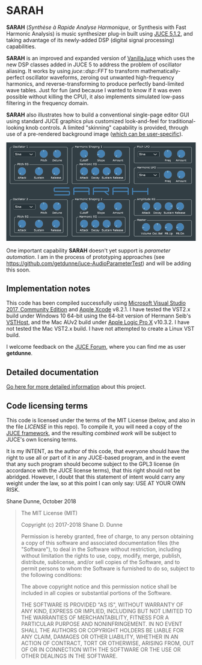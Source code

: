 # SARAH #
**SARAH** (*Synthèse à Rapide Analyse Harmonique*, or Synthesis with Fast Harmonic Analysis) is music synthesizer plug-in built using [JUCE 5.1.2](https://www.juce.com/), and taking advantage of its newly-added DSP (digital signal processing) capabilities.

**SARAH** is an improved and expanded version of [VanillaJuce](https://github.com/getdunne/VanillaJuce) which uses the new DSP classes added in JUCE 5 to address the problem of oscillator aliasing. It works by using *juce::dsp::FFT* to transform mathematically-perfect oscillator waveforms, zeroing out unwanted high-frequency harmonics, and reverse-transforming to produce perfectly band-limited wave tables. Just for fun (and because I wanted to know if it was even possible without killing the CPU), it also implements simulated low-pass filtering in the frequency domain.

**SARAH** also illustrates how to build a conventional single-page editor GUI using standard JUCE graphics plus customized look-and-feel for traditional-looking knob controls. A limited "skinning" capability is provided, through use of a pre-rendered background image ([which can be user-specific](Skinning/README.md)).

![](screenshot.png)

One important capability **SARAH** doesn't yet support is *parameter automation*. I am in the process of prototyping approaches (see https://github.com/getdunne/juce-AudioParameterTest) and will be adding this soon.

## Implementation notes ##
This code has been compiled successfully using [Microsoft Visual Studio 2017, Community Edition](https://www.visualstudio.com/community) and [Apple Xcode](https://developer.apple.com/xcode/) v8.2.1. I have tested the VST2.x build under Windows 10 64-bit using the 64-bit version of Hermann Seib's [VSTHost](http://www.hermannseib.com/english/vsthost.htm), and the Mac AUv2 build under [Apple Logic Pro X](https://www.apple.com/ca/logic-pro/what-is/) v10.3.2. I have not tested the Mac VST2.x build. I have not attempted to create a Linux VST build.

I welcome feedback on the [JUCE Forum](https://forum.juce.com/), where you can find me as user **getdunne**.

## Detailed documentation ##

[Go here for more detailed information](http://getdunne.net/wiki/doku.php?id=sarah) about this project.

## Code licensing terms
This code is licensed under the terms of the MIT License (below, and also in the file *LICENSE* in this repo). To compile it, you will need a copy of the [JUCE framework](https://juce.com), and the resulting *combined work* will be subject to JUCE's own licensing terms.

It is my INTENT, as the author of this code, that everyone should have the right to use all or part of it in any JUCE-based program, and in the event that any such program should become subject to the GPL3 license (in accordance with the JUCE license terms), that this right should not be abridged. However, I doubt that this statement of intent would carry any weight under the law, so at this point I can only say: USE AT YOUR OWN RISK.

Shane Dunne, October 2018

> The MIT License (MIT)
> 
> Copyright (c) 2017-2018 Shane D. Dunne
> 
> Permission is hereby granted, free of charge, to any person obtaining a copy
> of this software and associated documentation files (the "Software"), to deal
> in the Software without restriction, including without limitation the rights
> to use, copy, modify, merge, publish, distribute, sublicense, and/or sell
> copies of the Software, and to permit persons to whom the Software is
> furnished to do so, subject to the following conditions:
> 
> The above copyright notice and this permission notice shall be included in
> all copies or substantial portions of the Software.
> 
> THE SOFTWARE IS PROVIDED "AS IS", WITHOUT WARRANTY OF ANY KIND, EXPRESS OR
> IMPLIED, INCLUDING BUT NOT LIMITED TO THE WARRANTIES OF MERCHANTABILITY,
> FITNESS FOR A PARTICULAR PURPOSE AND NONINFRINGEMENT. IN NO EVENT SHALL THE
> AUTHORS OR COPYRIGHT HOLDERS BE LIABLE FOR ANY CLAIM, DAMAGES OR OTHER
> LIABILITY, WHETHER IN AN ACTION OF CONTRACT, TORT OR OTHERWISE, ARISING FROM,
> OUT OF OR IN CONNECTION WITH THE SOFTWARE OR THE USE OR OTHER DEALINGS IN
> THE SOFTWARE.
